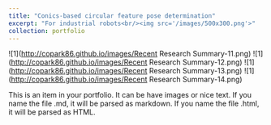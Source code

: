 ```yaml
---
title: "Conics-based circular feature pose determination"
excerpt: "For industrial robots<br/><img src='/images/500x300.png'>"
collection: portfolio
---
```


![1](http://copark86.github.io/images/Recent Research Summary-11.png)
![1](http://copark86.github.io/images/Recent Research Summary-12.png)
![1](http://copark86.github.io/images/Recent Research Summary-13.png)
![1](http://copark86.github.io/images/Recent Research Summary-14.png)

This is an item in your portfolio. It can be have images or nice text. If you name the file .md, it will be parsed as markdown. If you name the file .html, it will be parsed as HTML. 
